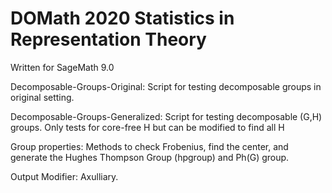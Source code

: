 # DOMath 2020 Statistics in Representation Theory 
Written for SageMath 9.0 

Decomposable-Groups-Original: Script for testing decomposable groups in original setting.

Decomposable-Groups-Generalized: Script for testing decomposable (G,H) groups. Only tests for core-free H but can be modified to find all H

Group properties: 
Methods to check Frobenius, find the center, and generate the Hughes Thompson Group (hpgroup) and Ph(G) group. 

Output Modifier:
Axulliary.
